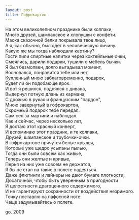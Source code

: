 ```yaml
---
layout: post
title: Гофрокартон
---
```


На этом великолепном празднике были колпаки,  
Много друзей, шампанское и хлопушки с конфети.  
Маска сказочной белки покрывала твое лицо,  
А я,&nbsp;как обычно, был одет в человеческую личину.  
Какую же мы тогда наблюдали картину?  
Гости пили спиртные напитки через коктейльные очки,  
Смеялись,&nbsp;дарили подарки, тушили о мебель бычки.  
Я был безмолвен, долго выгадывал момент,  
Волновался,&nbsp;понравится тебе или нет,  
Купленный мною заблаговременно, подарок,  
Будет ли он подобающе ярок.  
И вот я решился,&nbsp;поднялся с дивана,  
Выдернул потную длань из кармана,  
С дрожью в руках и французским "пардон",  
Мною завернутый в гофрокартон,  
Скромный подарок тебе передал.  
Сам сел за мартини и наблюдал.  
Как и сейчас,&nbsp;через несколько лет,  
Я достаю этот красный конверт,  
И вспоминаю этот праздник, и те колпаки,  
Друзей,&nbsp;шампанское и трубочки-очки.  
В гофрокартоне прячутся белые крылья,  
Которые уже щедро усыпаны пылью,  
Тогда они были совсем как живые,  
Теперь они желтые и кривые,  
Перья на них уже совсем не держатся,  
Я бы не стал на такие в полете надеяться.  
Даже флютинги и лайнеры не дают бумаге плотности,  
Досаточной,&nbsp;чтобы быть уверенным в пригодности  
И целостности драгоценного содержимого,  
И не гарантируют сохранности от воздействия незримого.  
Точку поставлю на пафосной ноте:  
Чаще задумывайтесь о полете.

go. 2009


